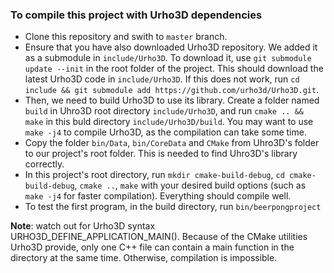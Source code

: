 ### To compile this project with Urho3D dependencies
- Clone this repository and swith to `master` branch.
- Ensure that you have also downloaded Urho3D repository. We added it as a submodule in `include/Urho3D`. To download it, use `git submodule update --init` in the root folder of the project. This should download the latest Urho3D code in `include/Urho3D`. If this does not work, run `cd include && git submodule add https://github.com/urho3d/Urho3D.git`.
- Then, we need to build Urho3D to use its library. Create a folder named `build` in Uhro3D root directory `include/Urho3D`, and run `cmake .. && make` in this buld directory `include/Urho3D/build`. You may want to use `make -j4` to compile Urho3D, as the compilation can take some time.
- Copy the folder `bin/Data`, `bin/CoreData` and `CMake` from Uhro3D's folder to our project's root folder. This is needed to find Uhro3D's library correctly.
- In this project's root directory, run `mkdir cmake-build-debug`, `cd cmake-build-debug`, `cmake ..`, `make` with your desired build options (such as `make -j4` for faster compilation). Everything should compile well.
- To test the first program, in the build directory, run `bin/beerpongproject`

**Note**: watch out for Urho3D syntax URHO3D_DEFINE_APPLICATION_MAIN(). Because of the CMake utilities Urho3D provide, only one C++ file can contain a main function in the directory at the same time. Otherwise, compilation is impossible. 

